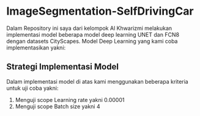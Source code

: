 # ImageSegmentation-SelfDrivingCar

Dalam Repository ini saya dari kelompok Al Khwarizmi melakukan implementasi model beberapa model deep learning UNET dan FCN8 dengan datasets CityScapes. Model Deep Learning yang kami coba implementasikan yakni:

## Strategi Implementasi Model
Dalam implementasi model di atas kami menggunakan beberapa kriteria untuk uji coba yakni:
1. Menguji scope Learning rate yakni 0.00001
2. Menguji scope Batch size yakni 4


